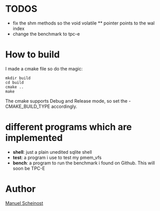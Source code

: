 # TODOS
- fix the shm methods so the void volatile ** pointer points to the wal index
- change the benchmark to tpc-e

# How to build
I made a cmake file so do the magic:
```
mkdir build
cd build
cmake ..
make
```
The cmake supports Debug and Release mode, so set the -CMAKE_BUILD_TYPE accordingly.

# different programs which are implemented
- __shell__: just a plain unedited sqlite shell
- __test__: a program i use to test my pmem_vfs
- __bench__: a program to run the benchmark i found on Github. This will soon be TPC-E



Author
=============
[Manuel Scheinost](https://github.com/M-Scheinost)